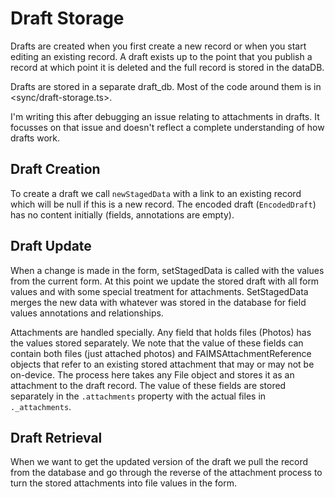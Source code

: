 # Draft Storage

Drafts are created when you first create a new record or when you start
editing an existing record.   A draft exists up to the point that you
publish a record at which point it is deleted and the full record
is stored in the dataDB.

Drafts are stored in a separate draft_db. Most of the code around them
is in <sync/draft-storage.ts>.

I'm writing this after debugging an issue relating to attachments in
drafts. It focusses on that issue and doesn't reflect a complete
understanding of how drafts work.

## Draft Creation

To create a draft we call `newStagedData` with a link to an existing record which
will be null if this is a new record.  The encoded draft (`EncodedDraft`) has
no content initially (fields, annotations are empty).

## Draft Update

When a change is made in the form, setStagedData is called with the values
from the current form. At this point we update the stored draft with all
form values and with some special treatment for attachments. SetStagedData
merges the new data with whatever was stored in the database for field values
annotations and relationships.

Attachments are handled specially.  Any field that holds files (Photos) has the
values stored separately.  We note that the value of these fields can contain
both files (just attached photos) and FAIMSAttachmentReference objects that refer
to an existing stored attachment that may or may not be on-device. The process
here takes any File object and stores it as an attachment to the draft record.
The value of these fields are stored separately in the `.attachments` property
with the actual files in `._attachments`.

## Draft Retrieval

When we want to get the updated version of the draft we pull the record from
the database and go through the reverse of the attachment process to turn the
stored attachments into file values in the form.
